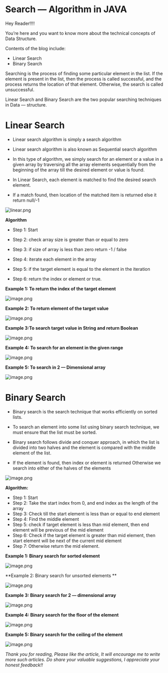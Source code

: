 # Search — Algorithm in JAVA

Hey Reader!!!!

You’re here and you want to know more about the technical concepts of Data Structure.

 Contents of the blog include:

- Linear Search
- Binary Search

Searching is the process of finding some particular element in the list. If the element is present in the list, then the process is called successful, and the process returns the location of that element. Otherwise, the search is called unsuccessful.

Linear Search and Binary Search are the two popular searching techniques in Data — structure.

# **Linear Search**

- Linear search algorithm is simply a search algorithm

- Linear search algorithm is also known as Sequential search algorithm

- In this type of algorithm, we simply search for an element or a value in a given array by traversing all the array elements sequentially from the beginning of the array till the desired element or value is found.

- In Linear Search, each element is matched to find the desired search element.

- If a match found, then location of the matched item is returned else it return null/-1


![linear.png](https://cdn.hashnode.com/res/hashnode/image/upload/v1644338281220/w9h03uvj6.png)

**Algorithm**


- Step 1: Start

- Step 2: check array size is greater than or equal to zero

- Step 3: if size of array is less than zero return -1 / false

- Step 4: iterate each element in the array

- Step 5: if the target element is equal to the element in the iteration

- Step 6: return the index or element or true.

**Example 1: To return the index of the target element**

![image.png](https://cdn.hashnode.com/res/hashnode/image/upload/v1644391137028/NHDW-r01D.png)

**Example 2: To return element of the target value**

![image.png](https://cdn.hashnode.com/res/hashnode/image/upload/v1644391156544/EYehYWyRl.png)

**Example 3:To search target value in String and return Boolean**

![image.png](https://cdn.hashnode.com/res/hashnode/image/upload/v1644391186546/s_JrGrmow.png)

**Example 4: To search for an element in the given range**

![image.png](https://cdn.hashnode.com/res/hashnode/image/upload/v1644391210034/rYly5WYPw.png)

**Example 5: To search in 2 — Dimensional array**

![image.png](https://cdn.hashnode.com/res/hashnode/image/upload/v1644391234546/4uV4xApRQ.png)

# **Binary Search**

- Binary search is the search technique that works efficiently on sorted lists.

- To search an element into some list using binary search technique, we must ensure that the list must be sorted.

- Binary search follows divide and conquer approach, in which the list is divided into two halves and the element is compared with the middle element of the list.

- If the element is found, then index or element is returned
Otherwise we search into either of the halves of the elements

![image.png](https://cdn.hashnode.com/res/hashnode/image/upload/v1644391305471/80bIE3Psi.png)

**Algorithm:**

- Step 1: Start
- Step 2: Take the start index from 0, and end index as the length of the array
- Step 3: Check till the start element is less than or equal to end element
- Step 4: Find the middle element
- Step 5: check if target element is less than mid element, then end element will be previous of the mid element
- Step 6: Check if the target element is greater than mid element, then start element will be next of the current mid element
- Step 7: Otherwise return the mid element.

**Example 1: Binary search for sorted element**

![image.png](https://cdn.hashnode.com/res/hashnode/image/upload/v1644391385377/W3rYc_cCN.png)

**Example 2: Binary search for unsorted elements
**

![image.png](https://cdn.hashnode.com/res/hashnode/image/upload/v1644391422968/W8C0C8qfG.png)

**Example 3: Binary search for 2 — dimensional array**

![image.png](https://cdn.hashnode.com/res/hashnode/image/upload/v1644391460033/RBfiCcWDb.png)

**Example 4: Binary search for the floor of the element**

![image.png](https://cdn.hashnode.com/res/hashnode/image/upload/v1644391494576/H5a-2o634.png)

**Example 5: Binary search for the ceiling of the element**

![image.png](https://cdn.hashnode.com/res/hashnode/image/upload/v1644391536234/Lw1vNuTzv.png)

*Thank you for reading, Please like the article, It will encourage me to write more such articles. Do share your valuable suggestions, I appreciate your honest feedback!!*

